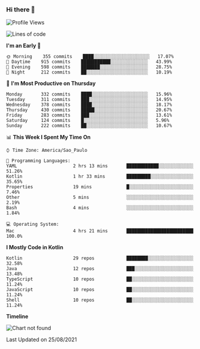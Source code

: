 ### Hi there 👋

<!--
**fernandonogueira/fernandonogueira** is a ✨ _special_ ✨ repository because its `README.md` (this file) appears on your GitHub profile.

Here are some ideas to get you started:

- 🔭 I’m currently working on ...
- 🌱 I’m currently learning ...
- 👯 I’m looking to collaborate on ...
- 🤔 I’m looking for help with ...
- 💬 Ask me about ...
- 📫 How to reach me: ...
- 😄 Pronouns: ...
- ⚡ Fun fact: ...
-->

<!--START_SECTION:waka-->
![Profile Views](http://img.shields.io/badge/Profile%20Views-3-blue)

![Lines of code](https://img.shields.io/badge/From%20Hello%20World%20I%27ve%20Written-463782%20lines%20of%20code-blue)

**I'm an Early 🐤** 

```text
🌞 Morning    355 commits    ████░░░░░░░░░░░░░░░░░░░░░   17.07% 
🌆 Daytime    915 commits    ███████████░░░░░░░░░░░░░░   43.99% 
🌃 Evening    598 commits    ███████░░░░░░░░░░░░░░░░░░   28.75% 
🌙 Night      212 commits    ██░░░░░░░░░░░░░░░░░░░░░░░   10.19%

```
📅 **I'm Most Productive on Thursday** 

```text
Monday       332 commits    ████░░░░░░░░░░░░░░░░░░░░░   15.96% 
Tuesday      311 commits    ███░░░░░░░░░░░░░░░░░░░░░░   14.95% 
Wednesday    378 commits    ████░░░░░░░░░░░░░░░░░░░░░   18.17% 
Thursday     430 commits    █████░░░░░░░░░░░░░░░░░░░░   20.67% 
Friday       283 commits    ███░░░░░░░░░░░░░░░░░░░░░░   13.61% 
Saturday     124 commits    █░░░░░░░░░░░░░░░░░░░░░░░░   5.96% 
Sunday       222 commits    ██░░░░░░░░░░░░░░░░░░░░░░░   10.67%

```


📊 **This Week I Spent My Time On** 

```text
⌚︎ Time Zone: America/Sao_Paulo

💬 Programming Languages: 
YAML                     2 hrs 13 mins       ████████████░░░░░░░░░░░░░   51.26% 
Kotlin                   1 hr 33 mins        █████████░░░░░░░░░░░░░░░░   35.65% 
Properties               19 mins             █░░░░░░░░░░░░░░░░░░░░░░░░   7.46% 
Other                    5 mins              ░░░░░░░░░░░░░░░░░░░░░░░░░   2.19% 
Bash                     4 mins              ░░░░░░░░░░░░░░░░░░░░░░░░░   1.84%

💻 Operating System: 
Mac                      4 hrs 21 mins       █████████████████████████   100.0%

```

**I Mostly Code in Kotlin** 

```text
Kotlin                   29 repos            ████████░░░░░░░░░░░░░░░░░   32.58% 
Java                     12 repos            ███░░░░░░░░░░░░░░░░░░░░░░   13.48% 
TypeScript               10 repos            ██░░░░░░░░░░░░░░░░░░░░░░░   11.24% 
JavaScript               10 repos            ██░░░░░░░░░░░░░░░░░░░░░░░   11.24% 
Shell                    10 repos            ██░░░░░░░░░░░░░░░░░░░░░░░   11.24%

```


**Timeline**

![Chart not found](https://raw.githubusercontent.com/fernandonogueira/fernandonogueira/master/charts/bar_graph.png) 


 Last Updated on 25/08/2021
<!--END_SECTION:waka-->
